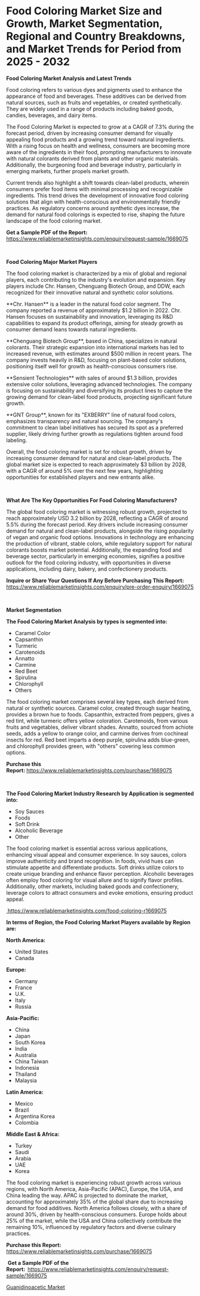 <p><h1>Food Coloring Market Size and Growth, Market Segmentation, Regional and Country Breakdowns, and Market Trends for Period from 2025 -  2032</h1></p><p><strong>Food Coloring Market Analysis and Latest Trends</strong></p>
<p><p>Food coloring refers to various dyes and pigments used to enhance the appearance of food and beverages. These additives can be derived from natural sources, such as fruits and vegetables, or created synthetically. They are widely used in a range of products including baked goods, candies, beverages, and dairy items.</p><p>The Food Coloring Market is expected to grow at a CAGR of 7.3% during the forecast period, driven by increasing consumer demand for visually appealing food products and a growing trend toward natural ingredients. With a rising focus on health and wellness, consumers are becoming more aware of the ingredients in their food, prompting manufacturers to innovate with natural colorants derived from plants and other organic materials. Additionally, the burgeoning food and beverage industry, particularly in emerging markets, further propels market growth.</p><p>Current trends also highlight a shift towards clean-label products, wherein consumers prefer food items with minimal processing and recognizable ingredients. This trend drives the development of innovative food coloring solutions that align with health-conscious and environmentally friendly practices. As regulatory concerns around synthetic dyes increase, the demand for natural food colorings is expected to rise, shaping the future landscape of the food coloring market.</p></p>
<p><strong>Get a Sample PDF of the Report:&nbsp;</strong> <a href="https://www.reliablemarketinsights.com/enquiry/request-sample/1669075?utm_campaign=2112&utm_medium=2&utm_source=Github&utm_content=ia&utm_term=31032025&utm_id=food-coloring">https://www.reliablemarketinsights.com/enquiry/request-sample/1669075</a></p>
<p>&nbsp;</p>
<p><strong>Food Coloring Major Market Players</strong></p>
<p><p>The food coloring market is characterized by a mix of global and regional players, each contributing to the industry's evolution and expansion. Key players include Chr. Hansen, Chenguang Biotech Group, and DDW, each recognized for their innovative natural and synthetic color solutions.</p><p>**Chr. Hansen** is a leader in the natural food color segment. The company reported a revenue of approximately $1.2 billion in 2022. Chr. Hansen focuses on sustainability and innovation, leveraging its R&D capabilities to expand its product offerings, aiming for steady growth as consumer demand leans towards natural ingredients.</p><p>**Chenguang Biotech Group**, based in China, specializes in natural colorants. Their strategic expansion into international markets has led to increased revenue, with estimates around $500 million in recent years. The company invests heavily in R&D, focusing on plant-based color solutions, positioning itself well for growth as health-conscious consumers rise.</p><p>**Sensient Technologies** with sales of around $1.3 billion, provides extensive color solutions, leveraging advanced technologies. The company is focusing on sustainability and diversifying its product lines to capture the growing demand for clean-label food products, projecting significant future growth.</p><p>**GNT Group**, known for its "EXBERRY" line of natural food colors, emphasizes transparency and natural sourcing. The company's commitment to clean label initiatives has secured its spot as a preferred supplier, likely driving further growth as regulations tighten around food labeling.</p><p>Overall, the food coloring market is set for robust growth, driven by increasing consumer demand for natural and clean-label products. The global market size is expected to reach approximately $3 billion by 2028, with a CAGR of around 5% over the next few years, highlighting opportunities for established players and new entrants alike.</p></p>
<p>&nbsp;</p>
<p><strong>What Are The Key Opportunities For Food Coloring Manufacturers?</strong></p>
<p><p>The global food coloring market is witnessing robust growth, projected to reach approximately USD 3.2 billion by 2028, reflecting a CAGR of around 5.5% during the forecast period. Key drivers include increasing consumer demand for natural and clean-label products, alongside the rising popularity of vegan and organic food options. Innovations in technology are enhancing the production of vibrant, stable colors, while regulatory support for natural colorants boosts market potential. Additionally, the expanding food and beverage sector, particularly in emerging economies, signifies a positive outlook for the food coloring industry, with opportunities in diverse applications, including dairy, bakery, and confectionery products.</p></p>
<p><strong>Inquire or Share Your Questions If Any Before Purchasing This Report:</strong> <a href="https://www.reliablemarketinsights.com/enquiry/pre-order-enquiry/1669075?utm_campaign=2112&utm_medium=2&utm_source=Github&utm_content=ia&utm_term=31032025&utm_id=food-coloring">https://www.reliablemarketinsights.com/enquiry/pre-order-enquiry/1669075</a></p>
<p>&nbsp;</p>
<p><strong>Market Segmentation</strong></p>
<p><strong>The Food Coloring Market Analysis by types is segmented into:</strong></p>
<p><ul><li>Caramel Color</li><li>Capsanthin</li><li>Turmeric</li><li>Carotenoids</li><li>Annatto</li><li>Carmine</li><li>Red Beet</li><li>Spirulina</li><li>Chlorophyll</li><li>Others</li></ul></p>
<p><p>The food coloring market comprises several key types, each derived from natural or synthetic sources. Caramel color, created through sugar heating, provides a brown hue to foods. Capsanthin, extracted from peppers, gives a red tint, while turmeric offers yellow coloration. Carotenoids, from various fruits and vegetables, deliver vibrant shades. Annatto, sourced from achiote seeds, adds a yellow to orange color, and carmine derives from cochineal insects for red. Red beet imparts a deep purple, spirulina adds blue-green, and chlorophyll provides green, with "others" covering less common options.</p></p>
<p><strong>Purchase this Report:&nbsp;</strong><a href="https://www.reliablemarketinsights.com/purchase/1669075?utm_campaign=2112&utm_medium=2&utm_source=Github&utm_content=ia&utm_term=31032025&utm_id=food-coloring">https://www.reliablemarketinsights.com/purchase/1669075</a></p>
<p>&nbsp;</p>
<p><strong>The Food Coloring Market Industry Research by Application is segmented into:</strong></p>
<p><ul><li>Soy Sauces</li><li>Foods</li><li>Soft Drink</li><li>Alcoholic Beverage</li><li>Other</li></ul></p>
<p><p>The food coloring market is essential across various applications, enhancing visual appeal and consumer experience. In soy sauces, colors improve authenticity and brand recognition. In foods, vivid hues can stimulate appetite and differentiate products. Soft drinks utilize colors to create unique branding and enhance flavor perception. Alcoholic beverages often employ food coloring for visual allure and to signify flavor profiles. Additionally, other markets, including baked goods and confectionery, leverage colors to attract consumers and evoke emotions, ensuring product appeal.</p></p>
<p><a href="https://www.reliablemarketinsights.com/food-coloring-r1669075?utm_campaign=2112&utm_medium=2&utm_source=Github&utm_content=ia&utm_term=31032025&utm_id=food-coloring">&nbsp;https://www.reliablemarketinsights.com/food-coloring-r1669075</a></p>
<p><strong>In terms of Region, the Food Coloring Market Players available by Region are:</strong></p>
<p>
    <p> <strong> North America: </strong>
        <ul>
            <li>United States</li>
            <li>Canada</li>
        </ul>
        </p> 
    <p> <strong> Europe: </strong>
        <ul>
            <li>Germany</li>
            <li>France</li>
            <li>U.K.</li>
            <li>Italy</li>
            <li>Russia</li>
        </ul>
        </p> 
    <p> <strong> Asia-Pacific: </strong>
        <ul>
            <li>China</li>
            <li>Japan</li>
            <li>South Korea</li>
            <li>India</li>
            <li>Australia</li>
            <li>China Taiwan</li>
            <li>Indonesia</li>
            <li>Thailand</li>
            <li>Malaysia</li>
        </ul>
        </p> 
    <p> <strong> Latin America: </strong>
        <ul>
            <li>Mexico</li>
            <li>Brazil</li>
            <li>Argentina Korea</li>
            <li>Colombia</li>
        </ul>
        </p> 
    <p> <strong> Middle East & Africa: </strong>
        <ul>
            <li>Turkey</li>
            <li>Saudi</li>
            <li>Arabia</li>
            <li>UAE</li>
            <li>Korea</li>
        </ul>
    </p>
    </p>
<p><p>The food coloring market is experiencing robust growth across various regions, with North America, Asia-Pacific (APAC), Europe, the USA, and China leading the way. APAC is projected to dominate the market, accounting for approximately 35% of the global share due to increasing demand for food additives. North America follows closely, with a share of around 30%, driven by health-conscious consumers. Europe holds about 25% of the market, while the USA and China collectively contribute the remaining 10%, influenced by regulatory factors and diverse culinary practices.</p></p>
<p><strong>Purchase this Report: </strong><a href="https://www.reliablemarketinsights.com/purchase/1669075?utm_campaign=2112&utm_medium=2&utm_source=Github&utm_content=ia&utm_term=31032025&utm_id=food-coloring">https://www.reliablemarketinsights.com/purchase/1669075</a></p>
<p>&nbsp;<strong>Get a Sample PDF of the Report:&nbsp;&nbsp;</strong><a href="https://www.reliablemarketinsights.com/enquiry/request-sample/1669075?utm_campaign=2112&utm_medium=2&utm_source=Github&utm_content=ia&utm_term=31032025&utm_id=food-coloring">https://www.reliablemarketinsights.com/enquiry/request-sample/1669075</a></p>
<p><strong></strong></p>
<p><p><a href="https://github.com/raaschadonle/Market-Research-Report-List-1/blob/main/guanidinoacetic-market.md?utm_campaign=2112&utm_medium=2&utm_source=Github&utm_content=ia&utm_term=31032025&utm_id=food-coloring">Guanidinoacetic Market</a></p></p>
